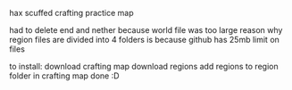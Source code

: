 hax scuffed crafting practice map

had to delete end and nether because world file was too large
reason why region files are divided into 4 folders is because github has 25mb limit on files 

to install:
download crafting map
download regions 
add regions to region folder in crafting map
done :D
